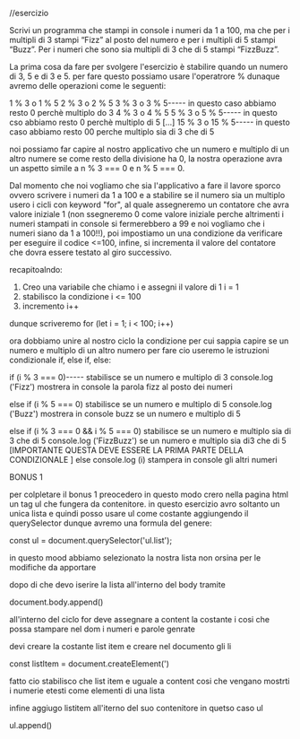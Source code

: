 //esercizio

Scrivi un programma che stampi in console i numeri da 1 a 100, ma che per i multipli di 3 stampi “Fizz” al posto del numero e per i multipli di 5 stampi “Buzz”. Per i numeri che sono sia multipli di 3 che di 5 stampi “FizzBuzz”.

La prima cosa da fare per svolgere l'esercizio è stabilire quando un numero di 3, 5 e di 3 e 5. per fare questo possiamo usare l'operatrore %
dunaque avremo delle operazioni come le seguenti:

1 % 3 o 1 % 5 
2 % 3 o 2 % 5
3 % 3 o 3 % 5----- in questo caso abbiamo resto 0 perchè multiplo do 3
4 % 3 o 4 % 5
5 % 3 o 5 % 5----- in questo cso abbiamo resto 0 perchè multiplo di 5
[...]
15 % 3 o 15 % 5----- in questo caso abbiamo resto 00 perche multiplo sia di 3 che di 5 

noi possiamo far capire al nostro applicativo che un numero e multiplo di un altro numere se come resto della divisione ha 0, la nostra operazione avra un aspetto simile a n % 3 === 0 e n % 5 === 0.

Dal momento che noi vogliamo che sia l'applicativo a fare il lavore sporco ovvero scrivere i numeri da 1 a 100 e a stabilire se il numero sia un multiplo usero i cicli con keyword "for", al quale assegneremo un contatore che avra valore iniziale 1 (non ssegneremo 0 come valore iniziale perche altrimenti i numeri stampati in console si fermerebbero a 99 e noi vogliamo che i numeri siano da 1 a 100!!), poi impostiamo un una condizione da verificare per eseguire il codice <=100, infine, si incrementa il valore del contatore che dovra essere testato al giro successivo.

recapitoalndo:

1. Creo una variabile che chiamo i e assegni il valore di 1 i = 1
2. stabilisco la condizione i <= 100
3. incremento i++

dunque scriveremo for (let i = 1; i < 100; i++)

ora dobbiamo unire al nostro ciclo la condizione per cui sappia capire se un numero e multiplo di un  altro numero per fare cio useremo le istruzioni condizionale if, else if, else:

if (i % 3 === 0)----- stabilisce se un numero e multiplo di 3
console.log ('Fizz') mostrera in console la parola fizz al posto dei numeri

else if (i % 5 === 0) stabilisce se un numero e multiplo di 5
console.log ('Buzz') mostrera in console buzz se un numero e multiplo di 5

else if (i % 3 === 0 && i % 5 === 0) stabilisce se un numero e multiplo sia di 3 che di 5
console.log ('FizzBuzz') se un numero e multiplo sia di3 che di 5 
[IMPORTANTE QUESTA DEVE ESSERE LA PRIMA PARTE DELLA CONDIZIONALE ]
else 
console.log (i) stampera in console gli altri numeri 


BONUS 1

per colpletare il bonus 1 preocedero in questo modo crero nella pagina html un tag ul che fungera da contenitore.
in questo esercizio avro soltanto un unica lista e quindi posso usare ul come costante aggiungendo il querySelector dunque avremo una formula del genere: 

const ul = document.querySelector('ul.list');

in questo mood abbiamo selezionato la nostra lista non orsina per le modifiche da apportare

dopo di che devo iserire la lista all'interno del body tramite 

document.body.append()

all'interno del ciclo for 
deve assegnare a content la costante i cosi che possa stampare nel dom i numeri e parole genrate

devi creare la costante list item e creare nel documento gli li

const listItem = document.createElement(')

fatto cio stabilisco che list item e uguale a content cosi che vengano mostrti i numerie  etesti come elementi di una lista 

infine aggiugo listitem all'iterno del suo contenitore in quetso caso ul

ul.append()